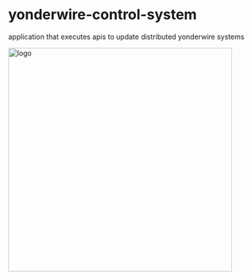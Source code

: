 # yonderwire-control-system
application that executes apis to update distributed yonderwire systems

<img src="https://repository-images.githubusercontent.com/974520909/6fcbf53e-44e4-4298-a4c7-bea3e7d27111" alt="logo"
width="450">
